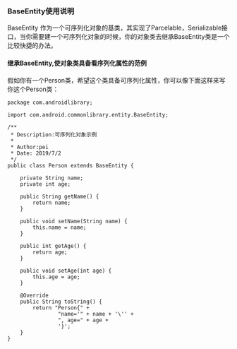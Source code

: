 ### BaseEntity使用说明

BaseEntity 作为一个可序列化对象的基类，其实现了Parcelable，Serializable接口，当你需要建一个可序列化对象的时候，你的对象类去继承BaseEntity类是一个比较快捷的办法。

#### 继承BaseEntity,使对象类具备看序列化属性的范例
假如你有一个Person类，希望这个类具备可序列化属性，你可以像下面这样来写你这个Person类：

```
package com.androidlibrary;

import com.android.commonlibrary.entity.BaseEntity;

/**
 * Description:可序列化对象示例
 * 
 * Author:pei
 * Date: 2019/7/2
 */
public class Person extends BaseEntity {
    
    private String name;
    private int age;

    public String getName() {
        return name;
    }

    public void setName(String name) {
        this.name = name;
    }

    public int getAge() {
        return age;
    }

    public void setAge(int age) {
        this.age = age;
    }

    @Override
    public String toString() {
        return "Person{" +
                "name='" + name + '\'' +
                ", age=" + age +
                '}';
    }
}

```
